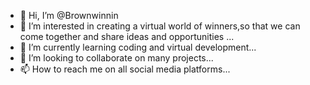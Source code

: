 - 👋 Hi, I’m @Brownwinnin
- 👀 I’m interested in creating a virtual world of winners,so that we can come together and share ideas and opportunities ...
- 🌱 I’m currently learning coding and virtual development...
- 💞️ I’m looking to collaborate on many projects...
- 📫 How to reach me on all social media platforms...

<!---
Brownwinnin/Brownwinnin is a ✨ special ✨ repository because its `README.md` (this file) appears on your GitHub profile.
You can click the Preview link to take a look at your changes.
--->
